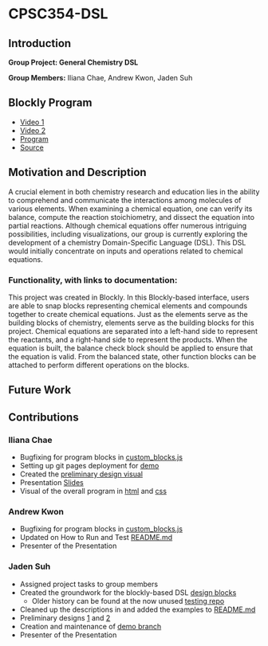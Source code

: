 # CPSC354-DSL

## Introduction
**Group Project: General Chemistry DSL**

**Group Members:** Iliana Chae, Andrew Kwon, Jaden Suh

## Blockly Program

* [Video 1]()
* [Video 2]()
* [Program](https://ilianachae.github.io/CPSC354-DSL/)
* [Source](https://github.com/ilianachae/CPSC354-DSL/tree/main/milestone1/design-blocks)

## Motivation and Description

A crucial element in both chemistry research and education lies in the ability to comprehend and communicate the interactions among molecules of various elements. When examining a chemical equation, one can verify its balance, compute the reaction stoichiometry, and dissect the equation into partial reactions. Although chemical equations offer numerous intriguing possibilities, including visualizations, our group is currently exploring the development of a chemistry Domain-Specific Language (DSL). This DSL would initially concentrate on inputs and operations related to chemical equations.

### **Functionality, with links to documentation:**

This project was created in Blockly. In this Blockly-based interface, users are able to snap blocks representing chemical elements and compounds together to create chemical equations. Just as the elements serve as the building blocks of chemistry, elements serve as the building blocks for this project. Chemical equations are separated into a left-hand side to represent the reactants, and a right-hand side to represent the products. When the equation is built, the balance check block should be applied to ensure that the equation is valid. From the balanced state, other function blocks can be attached to perform different operations on the blocks.

## Future Work


## Contributions

### Iliana Chae
* Bugfixing for program blocks in [custom_blocks.js](https://github.com/ilianachae/CPSC354-DSL/blob/main/milestone1/design-blocks/custom_blocks.js)
* Setting up git pages deployment for [demo](https://ilianachae.github.io/CPSC354-DSL/)
* Created the [preliminary design visual](https://github.com/ilianachae/CPSC354-DSL/blob/main/preliminaryDesignVisual.png)
* Presentation [Slides](https://docs.google.com/presentation/d/1HfpvlxIXDG2GBLlXe_3FHCobishMmQMX5mJrZWaJhj0/edit?usp=sharing)
* Visual of the overall program in [html](https://github.com/ilianachae/CPSC354-DSL/blob/main/src/index.html) and [css](https://github.com/ilianachae/CPSC354-DSL/blob/main/src/styles.css)
 
### Andrew Kwon
* Bugfixing for program blocks in [custom_blocks.js](https://github.com/ilianachae/CPSC354-DSL/blob/main/milestone1/design-blocks/custom_blocks.js)
* Updated on How to Run and Test [README.md](https://github.com/ilianachae/CPSC354-DSL/blob/main/milestone1/README.md)
* Presenter of the Presentation

### Jaden Suh
* Assigned project tasks to group members 
* Created the groundwork for the blockly-based DSL [design blocks](https://github.com/ilianachae/CPSC354-DSL/tree/main/milestone1/design-blocks)
  * Older history can be found at the now unused [testing repo](https://github.com/JadenSuh/JadenSuh.github.io/tree/main)   
* Cleaned up the descriptions in and added the examples to [README.md](https://github.com/ilianachae/CPSC354-DSL/blob/main/milestone1/README.md)
* Preliminary designs [1](https://github.com/ilianachae/CPSC354-DSL/blob/main/design.md) and [2](https://github.com/ilianachae/CPSC354-DSL/blob/main/design2.md)
* Creation and maintenance of [demo branch](https://github.com/ilianachae/CPSC354-DSL/tree/demo)
* Presenter of the Presentation
